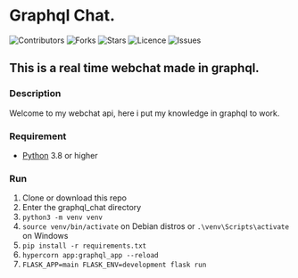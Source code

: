 ﻿# Graphql Chat.

![Contributors](https://img.shields.io/github/contributors/nathandreSS/graphql_chat?style=plastic)
![Forks](https://img.shields.io/github/forks/nathandreSS/graphql_chat?style=plastic)
![Stars](https://img.shields.io/github/stars/nathandreSS/graphql_chat?style=plastic)
![Licence](https://img.shields.io/github/license/nathandreSS/graphql_chat?style=plastic)
![Issues](https://img.shields.io/github/issues/nathandreSS/graphql_chat?style=plastic)

## This is a real time webchat made in graphql.

### Description

Welcome to my webchat api, here i put my knowledge in graphql to work.

### Requirement
  - <a href="https://www.python.org/downloads/">Python</a> 3.8 or higher

### Run
  1. Clone or download this repo
  2. Enter the graphql_chat directory
  3. ```python3 -m venv venv```
  4. ```source venv/bin/activate``` on Debian distros or ```.\venv\Scripts\activate``` on Windows
  5. ```pip install -r requirements.txt```
  6. ```hypercorn app:graphql_app --reload```
  7. ```FLASK_APP=main FLASK_ENV=development flask run```
